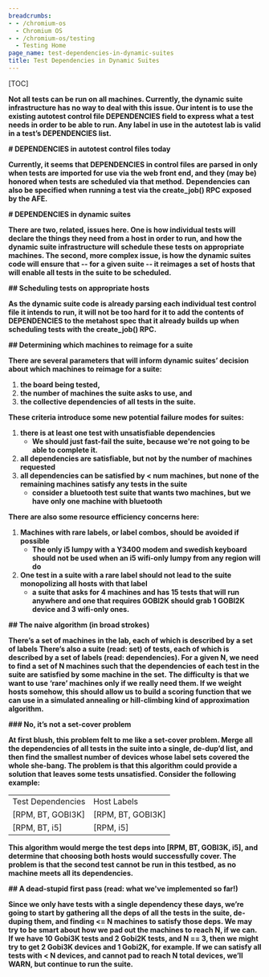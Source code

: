 ```yaml
---
breadcrumbs:
- - /chromium-os
  - Chromium OS
- - /chromium-os/testing
  - Testing Home
page_name: test-dependencies-in-dynamic-suites
title: Test Dependencies in Dynamic Suites
---
```


[TOC]

****Not all tests can be run on all machines. Currently, the dynamic suite infrastructure has no way to deal with this issue. Our intent is to use the existing autotest control file DEPENDENCIES field to express what a test needs in order to be able to run. Any label in use in the autotest lab is valid in a test’s DEPENDENCIES list.****

**# DEPENDENCIES in autotest control files today**

**Currently, it seems that DEPENDENCIES in control files are parsed in only when tests are imported for use via the web front end, and they (may be) honored when tests are scheduled via that method.**
**Dependencies can also be specified when running a test via the create_job() RPC exposed by the AFE.**

**# DEPENDENCIES in dynamic suites**

**There are two, related, issues here. One is how individual tests will declare the things they need from a host in order to run, and how the dynamic suite infrastructure will schedule these tests on appropriate machines. The second, more complex issue, is how the dynamic suites code will ensure that -- for a given suite -- it reimages a set of hosts that will enable all tests in the suite to be scheduled.**

**## Scheduling tests on appropriate hosts**

**As the dynamic suite code is already parsing each individual test control file it intends to run, it will not be too hard for it to add the contents of DEPENDENCIES to the metahost spec that it already builds up when scheduling tests with the create_job() RPC.**

**## Determining which machines to reimage for a suite**

**There are several parameters that will inform dynamic suites’ decision about which machines to reimage for a suite:**

1.  **the board being tested,**
2.  **the number of machines the suite asks to use, and**
3.  **the collective dependencies of all tests in the suite.**

**These criteria introduce some new potential failure modes for suites:**

1.  **there is at least one test with unsatisfiable dependencies**
    *   **We should just fast-fail the suite, because we're not going to
                be able to complete it.**
2.  **all dependencies are satisfiable, but not by the number of
            machines requested**
3.  **all dependencies can be satisfied by &lt; num machines, but none
            of the remaining machines satisfy any tests in the suite**
    *   **consider a bluetooth test suite that wants two machines, but
                we have only one machine with bluetooth**

**There are also some resource efficiency concerns here:**

1.  **Machines with rare labels, or label combos, should be avoided if
            possible**
    *   **The only i5 lumpy with a Y3400 modem and swedish keyboard
                should not be used when an i5 wifi-only lumpy from any region
                will do**
2.  **One test in a suite with a rare label should not lead to the suite
            monopolizing all hosts with that label**
    *   **a suite that asks for 4 machines and has 15 tests that will
                run anywhere and one that requires GOBI2K should grab 1 GOBI2K
                device and 3 wifi-only ones.**

**## The naive algorithm (in broad strokes)**

**There’s a set of machines in the lab, each of which is described by a set of labels There’s also a suite (read: set) of tests, each of which is described by a set of labels (read: dependencies). For a given N, we need to find a set of N machines such that the dependencies of each test in the suite are satisfied by some machine in the set.**
**The difficulty is that we want to use ‘rare’ machines only if we really need them. If we weight hosts somehow, this should allow us to build a scoring function that we can use in a simulated annealing or hill-climbing kind of approximation algorithm.**

**### No, it’s not a set-cover problem**

**At first blush, this problem felt to me like a set-cover problem. Merge all the dependencies of all tests in the suite into a single, de-dup’d list, and then find the smallest number of devices whose label sets covered the whole she-bang. The problem is that this algorithm could provide a solution that leaves some tests unsatisfied. Consider the following example:**

**<table>**
**<tr>**
**<td>Test Dependencies</td>**
**<td>Host Labels</td>**
**</tr>**
**<tr>**
**<td>\[RPM, BT, GOBI3K\]</td>**
**<td>\[RPM, BT, GOBI3K\]</td>**
**</tr>**
**<tr>**
**<td>\[RPM, BT, i5\]</td>**
**<td>\[RPM, i5\]</td>**
**</tr>**
**</table>**

**This algorithm would merge the test deps into \[RPM, BT, GOBI3K, i5\], and determine that choosing both hosts would successfully cover. The problem is that the second test cannot be run in this testbed, as no machine meets all its dependencies.**

**## A dead-stupid first pass (read: what we've implemented so far!)**

**Since we only have tests with a single dependency these days, we’re going to
start by gathering all the deps of all the tests in the suite, de-duping them,
and finding &lt;= N machines to satisfy those deps. We may try to be smart about
how we pad out the machines to reach N, if we can. If we have 10 Gobi3K tests
and 2 Gobi2K tests, and N == 3, then we might try to get 2 Gobi3K devices and 1
Gobi2K, for example. If we can satisfy all tests with &lt; N devices, and cannot
pad to reach N total devices, we’ll WARN, but continue to run the suite.**
